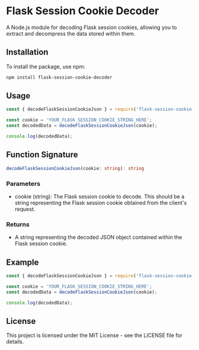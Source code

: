 # Flask Session Cookie Decoder

A Node.js module for decoding Flask session cookies, allowing you to extract and decompress the data stored within them.

## Installation

To install the package, use npm:

```bash
npm install flask-session-cookie-decoder
```


## Usage

```javascript
const { decodeFlaskSessionCookieJson } = require('flask-session-cookie-decoder');

const cookie = 'YOUR_FLASK_SESSION_COOKIE_STRING_HERE';
const decodedData = decodeFlaskSessionCookieJson(cookie);

console.log(decodedData);
```

## Function Signature
```typescript
decodeFlaskSessionCookieJson(cookie: string): string
```


### Parameters
* cookie (string): The Flask session cookie to decode. This should be a string representing the Flask session cookie obtained from the client's request.
### Returns
* A string representing the decoded JSON object contained within the Flask session cookie.

## Example
```javascript
const { decodeFlaskSessionCookieJson } = require('flask-session-cookie-decoder');

const cookie = 'YOUR_FLASK_SESSION_COOKIE_STRING_HERE';
const decodedData = decodeFlaskSessionCookieJson(cookie);

console.log(decodedData);
```
## License
This project is licensed under the MIT License - see the LICENSE file for details.